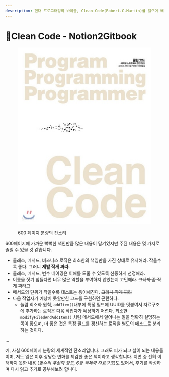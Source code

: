 ```yaml
---
description: 현대 프로그래밍의 바이블, Clean Code(Robert.C.Martin)를 읽으며 배운 점을 요약하고, 느낀 점을 적습니다.
---
```


# Clean Code - Notion2Gitbook

<figure><img src=".gitbook/assets/XL.jpeg" alt=""><figcaption><p>600 페이지 분량의 잔소리</p></figcaption></figure>

600페이지에 가까운 빽빽한 책인만큼 많은 내용이 담겨있지만 주된 내용은 몇 가지로 줄일 수 있을 것 같습니다.

* 클래스, 메서드, 비즈니스 로직은 최소한의 책임만을 가진 상태로 유지해라. 작을수록 좋다. 그러니 **제발 작게 짜라.**
* 클래스, 메서드, 변수 네이밍은 이해를 도울 수 있도록 신중하게 선정해라.
* 이름을 짓기 힘들다면 너무 많은 역할을 부여하지 않았는지 고민해라. ~~그니까 좀 작게 짜라고~~
* 메서드의 단위가 작을수록 테스트는 용이해진다. ~~그러니 작게 짜라~~
* 다음 작업자가 예상치 못할만한 코드를 구현하면 곤란하다.&#x20;
  * 놀람 최소화 원칙, `addItem()`내부에 특정 필드에 UUID를 덧붙여서 자료구조에 추가하는 로직은 다음 작업자가 예상하기 어렵다. 최소한 `modifyFiledAndAddItem()` 처럼 메서드에서 일어나는 일을 명확히 설명하는 쪽이 좋으며, 더 좋은 것은 특정 필드를 갱신하는 로직을 별도의 메소드로 분리하는 것이다.

...



예, 사실 600페이지 분량의 세계적인 잔소리입니다. 그래도 피가 되고 살이 되는 내용들이며, 저도 읽은 이후 상당한 변화를 체감한 좋은 책이라고 생각합니다. 지면 중 전혀 이해하지 못한 내용 (_함수의 추상화 정도, 6장 객체와 자료구조_)도 있어서, 후기를 작성하며 다시 읽고 추가로 공부해보려 합니다.
